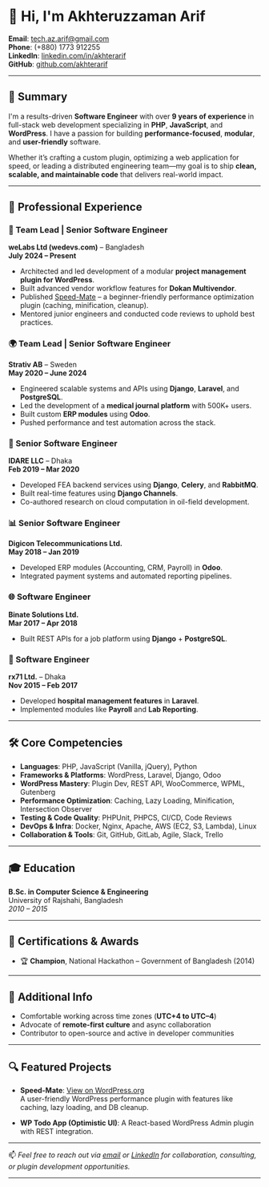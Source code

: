 # 👋 Hi, I'm Akhteruzzaman Arif

**Email**: [tech.az.arif@gmail.com](mailto:tech.az.arif@gmail.com)  
**Phone**: (+880) 1773 912255  
**LinkedIn**: [linkedin.com/in/akhterarif](https://linkedin.com/in/akhterarif)  
**GitHub**: [github.com/akhterarif](https://github.com/akhterarif)  

---

## 🚀 Summary

I'm a results-driven **Software Engineer** with over **9 years of experience** in full-stack web development specializing in **PHP**, **JavaScript**, and **WordPress**. I have a passion for building **performance-focused**, **modular**, and **user-friendly** software.

Whether it’s crafting a custom plugin, optimizing a web application for speed, or leading a distributed engineering team—my goal is to ship **clean, scalable, and maintainable code** that delivers real-world impact.

---

## 💼 Professional Experience

### 🧠 Team Lead | Senior Software Engineer  
**weLabs Ltd (wedevs.com)** – Bangladesh  
**July 2024 – Present**
- Architected and led development of a modular **project management plugin for WordPress**.
- Built advanced vendor workflow features for **Dokan Multivendor**.
- Published [Speed-Mate](https://wordpress.org/plugins/speed-mate/) – a beginner-friendly performance optimization plugin (caching, minification, cleanup).
- Mentored junior engineers and conducted code reviews to uphold best practices.

### 🌍 Team Lead | Senior Software Engineer  
**Strativ AB** – Sweden  
**May 2020 – June 2024**
- Engineered scalable systems and APIs using **Django**, **Laravel**, and **PostgreSQL**.
- Led the development of a **medical journal platform** with 500K+ users.
- Built custom **ERP modules** using **Odoo**.
- Pushed performance and test automation across the stack.

### 🔬 Senior Software Engineer  
**IDARE LLC** – Dhaka  
**Feb 2019 – Mar 2020**
- Developed FEA backend services using **Django**, **Celery**, and **RabbitMQ**.
- Built real-time features using **Django Channels**.
- Co-authored research on cloud computation in oil-field development.

### 📊 Senior Software Engineer  
**Digicon Telecommunications Ltd.**  
**May 2018 – Jan 2019**
- Developed ERP modules (Accounting, CRM, Payroll) in **Odoo**.
- Integrated payment systems and automated reporting pipelines.

### 🌐 Software Engineer  
**Binate Solutions Ltd.**  
**Mar 2017 – Apr 2018**
- Built REST APIs for a job platform using **Django** + **PostgreSQL**.

### 🏥 Software Engineer  
**rx71 Ltd.** – Dhaka  
**Nov 2015 – Feb 2017**
- Developed **hospital management features** in **Laravel**.
- Implemented modules like **Payroll** and **Lab Reporting**.

---

## 🛠️ Core Competencies

- **Languages**: PHP, JavaScript (Vanilla, jQuery), Python  
- **Frameworks & Platforms**: WordPress, Laravel, Django, Odoo  
- **WordPress Mastery**: Plugin Dev, REST API, WooCommerce, WPML, Gutenberg  
- **Performance Optimization**: Caching, Lazy Loading, Minification, Intersection Observer  
- **Testing & Code Quality**: PHPUnit, PHPCS, CI/CD, Code Reviews  
- **DevOps & Infra**: Docker, Nginx, Apache, AWS (EC2, S3, Lambda), Linux  
- **Collaboration & Tools**: Git, GitHub, GitLab, Agile, Slack, Trello  

---

## 🎓 Education

**B.Sc. in Computer Science & Engineering**  
University of Rajshahi, Bangladesh  
_2010 – 2015_

---

## 🏅 Certifications & Awards

- 🏆 **Champion**, National Hackathon – Government of Bangladesh (2014)

---

## 📌 Additional Info

- Comfortable working across time zones (**UTC+4 to UTC–4**)
- Advocate of **remote-first culture** and async collaboration
- Contributor to open-source and active in developer communities

---

## 🔍 Featured Projects

- **Speed-Mate**: [View on WordPress.org](https://wordpress.org/plugins/speed-mate/)  
  A user-friendly WordPress performance plugin with features like caching, lazy loading, and DB cleanup.

- **WP Todo App (Optimistic UI)**: A React-based WordPress Admin plugin with REST integration.

---

📫 _Feel free to reach out via [email](mailto:tech.az.arif@gmail.com) or [LinkedIn](https://linkedin.com/in/akhterarif) for collaboration, consulting, or plugin development opportunities._

---
